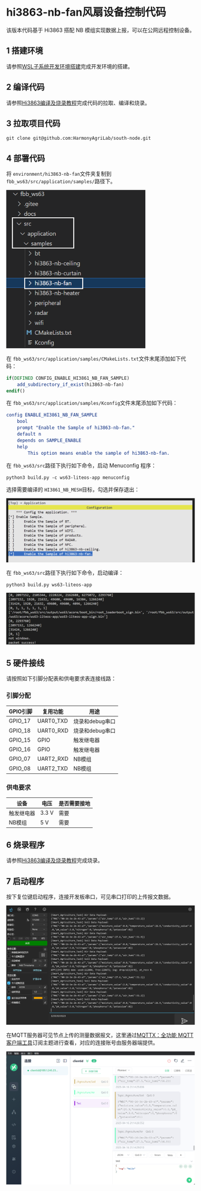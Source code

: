 # hi3863-nb-fan风扇设备控制代码

该版本代码基于 Hi3863 搭配 NB 模组实现数据上报，可以在公网远程控制设备。

## 1 搭建环境

请参照[WSL子系统开发环境搭建](../environment/WSL_Develop_Env.md)完成开发环境的搭建。

## 2 编译代码

请参照[Hi3863编译及烧录教程](../environment/WSL_Build_and_Burn.md)完成代码的拉取、编译和烧录。

## 3 拉取项目代码

```shell
git clone git@github.com:HarmonyAgriLab/south-node.git
```

## 4 部署代码

将 `environment/hi3863-nb-fan`文件夹复制到 `fbb_ws63/src/application/samples/`路径下。

<img src="README.assets\image-20250521221851157.png" alt="image-20250521221851157" style="zoom:80%;" />

在 `fbb_ws63/src/application/samples/CMakeLists.txt`文件末尾添加如下代码：

```cmake
if(DEFINED CONFIG_ENABLE_HI3861_NB_FAN_SAMPLE)
    add_subdirectory_if_exist(hi3863-nb-fan)
endif()
```

在 `fbb_ws63/src/application/samples/Kconfig`文件末尾添加如下代码：

```cmake
config ENABLE_HI3861_NB_FAN_SAMPLE
    bool
    prompt "Enable the Sample of hi3863-nb-fan."
    default n
    depends on SAMPLE_ENABLE
    help
        This option means enable the sample of hi3863-nb-fan.
```

在 `fbb_ws63/src`路径下执行如下命令，启动 Menuconfig 程序：

```shell
python3 build.py -c ws63-liteos-app menuconfig
```

选择需要编译的 `HI3861_NB_MESH`目标，勾选并保存退出：

![image-20250521222437777](README.assets\image-20250521222437777.png)

在 `fbb_ws63/src`路径下执行如下命令，启动编译：

```shell
python3 build.py ws63-liteos-app
```

![image-20250521222651784](README.assets\image-20250521222651784.png)

## 5 硬件接线

请按照如下引脚分配表和供电要求表连接线路：

### 引脚分配

| GPIO引脚 | 复用功能  | 用途            |
| -------- | --------- | --------------- |
| GPIO_17  | UART0_TXD | 烧录和debug串口 |
| GPIO_18  | UART0_RXD | 烧录和debug串口 |
| GPIO_15  | GPIO      | 触发继电器      |
| GPIO_16  | GPIO      | 触发继电器      |
| GPIO_07  | UART2_RXD | NB模组          |
| GPIO_08  | UART2_TXD | NB模组          |

### 供电要求

| 设备       | 电压  | 是否需要接地 |
| ---------- | ----- | ------------ |
| 触发继电器 | 3.3 V | 需要         |
| NB模组     | 5 V   | 需要         |

## 6 烧录程序

请参照[Hi3863编译及烧录教程](../environment/WSL_Build_and_Burn.md)完成烧录。

## 7 启动程序

按下复位键启动程序，连接开发板串口，可见串口打印的上传报文数据。

![image-20250416211422639](README.assets/image-20250416211422639.png)

在MQTT服务器可见节点上传的测量数据报文，这里通过[MQTTX：全功能 MQTT 客户端工具](https://mqttx.app/zh)订阅主题进行查看，对应的连接账号由服务器端提供。

![image-20250416211432569](README.assets/image-20250416211432569.png)
